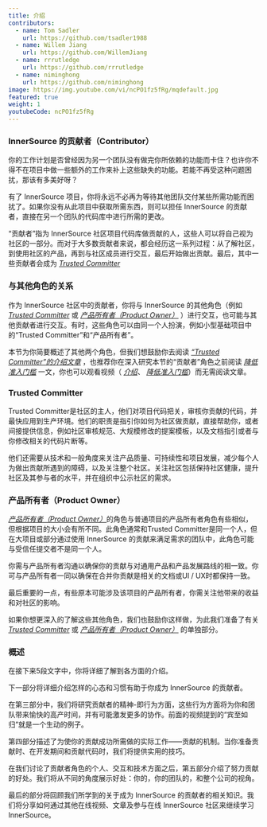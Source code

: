 ```yaml
---
title: 介绍
contributors:
  - name: Tom Sadler
    url: https://github.com/tsadler1988
  - name: Willem Jiang
    url: https://github.com/WillemJiang
  - name: rrrutledge
    url: https://github.com/rrrutledge
  - name: niminghong
    url: https://github.com/niminghong
image: https://img.youtube.com/vi/ncPO1fz5fRg/mqdefault.jpg
featured: true
weight: 1
youtubeCode: ncPO1fz5fRg
---
```

<div class="sect2">
<h3 id="_innersource_的贡献者contributor">InnerSource 的贡献者（Contributor）</h3>
<div class="paragraph">
<p>你的工作计划是否曾经因为另一个团队没有做完你所依赖的功能而卡住？也许你不得不在项目中做一些额外的工作来补上这些缺失的功能。若能不再受这种问题困扰，那该有多美好呀？</p>
</div>
<div class="paragraph">
<p>有了 InnerSource 项目，你将永远不必再为等待其他团队交付某些所需功能而困扰了。如果你没有从此项目中获取所需东西，则可以担任 InnerSource 的贡献者，直接在另一个团队的代码库中进行所需的更改。</p>
</div>
<div class="paragraph">
<p>“贡献者”指为 InnerSource 社区项目代码库做贡献的人，这些人可以将自己视为社区的一部分。而对于大多数贡献者来说，都会经历这一系列过程：从了解社区，到使用社区的产品，再到与社区成员进行交互，最后开始做出贡献。最后，其中一些贡献者会成为 <a href="https://innersourcecommons.org/resources/learningpath/trusted-committer/zh/index"><em>Trusted Committer</em></a></p>
</div>
</div>
<div class="sect2">
<h3 id="_与其他角色的关系">与其他角色的关系</h3>
<div class="paragraph">
<p>作为 InnerSource 社区中的贡献者，你将与 InnerSource 的其他角色（例如 <a href="https://innersourcecommons.org/resources/learningpath/trusted-committer/zh/index"><em>Trusted Committer</em></a> 或 <a href="https://innersourcecommons.org/learn/learning-path/product-owner/01"><em>产品所有者（Product Owner）</em></a> ）进行交互，也可能与其他贡献者进行交互。有时，这些角色可以由同一个人扮演，例如小型基础项目中的“Trusted Committer”和“产品所有者”。</p>
</div>
<div class="paragraph">
<p>本节为你简要概述了其他两个角色，但我们想鼓励你去阅读 <a href="https://innersourcecommons.org/resources/learningpath/trusted-committer/zh/index"><em>“Trusted Committer”的介绍文章</em></a> ，也推荐你在深入研究本节的“贡献者”角色之前阅读 <a href="https://innersourcecommons.org/resources/learningpath/trusted-committer/zh/05/"><em>降低准入门槛</em></a> 一文，你也可以观看视频（ <a href="https://innersourcecommons.org/resources/learningpath/trusted-committer/zh/index"><em>介绍</em></a>、 <a href="https://innersourcecommons.org/resources/learningpath/trusted-committer/zh/05/"><em>降低准入门槛</em></a>）而无需阅读文章。</p>
</div>
</div>
<div class="sect2">
<h3 id="_trusted_committer">Trusted Committer</h3>
<div class="paragraph">
<p>Trusted Committer是社区的主人，他们对项目代码把关，审核你贡献的代码，并最快应用到生产环境。他们的职责是指引你如何为社区做贡献，直接帮助你，或者间接提供信息，例如社区审核规范、大规模修改的提案模板，以及文档指引或者与你修改相关的代码片断等。</p>
</div>
<div class="paragraph">
<p>他们还需要从技术和一般角度来关注产品质量、可持续性和项目发展，减少每个人为做出贡献所遇到的障碍，以及关注整个社区。关注社区包括保持社区健康，提升社区及其参与者的水平，并在组织中公示社区的需求。</p>
</div>
</div>
<div class="sect2">
<h3 id="_产品所有者product_owner">产品所有者（Product Owner）</h3>
<div class="paragraph">
<p><a href="https://innersourcecommons.org/learn/learning-path/product-owner/01"><em>产品所有者（Product Owner）</em></a>的角色与普通项目的产品所有者角色有些相似，但根据项目的大小会有所不同。此角色通常和Trusted Committer是同一个人，但在大项目或部分通过使用 InnerSource 的贡献来满足需求的团队中，此角色可能与受信任提交者不是同一个人。</p>
</div>
<div class="paragraph">
<p>你需与产品所有者沟通以确保你的贡献与对通用产品和产品发展路线的相一致。你可与产品所有者一同以确保在合并你贡献是相关的文档或UI / UX时都保持一致。</p>
</div>
<div class="paragraph">
<p>最后重要的一点，有些原本可能涉及该项目的产品所有者，你需关注他带来的收益和对社区的影响。</p>
</div>
<div class="paragraph">
<p>如果你想更深入的了解这些其他角色，我们也鼓励你这样做，为此我们准备了有关 <a href="https://innersourcecommons.org/resources/learningpath/trusted-committer/zh/index"><em>Trusted Committer</em></a>
或 <a href="https://innersourcecommons.org/learn/learning-path/product-owner/01"><em>产品所有者（Product Owner）</em></a> 的单独部分。</p>
</div>
</div>
<div class="sect2">
<h3 id="_概述">概述</h3>
<div class="paragraph">
<p>在接下来5段文字中，你将详细了解到各方面的介绍。</p>
</div>
<div class="paragraph">
<p>下一部分将详细介绍怎样的心态和习惯有助于你成为 InnerSource 的贡献者。</p>
</div>
<div class="paragraph">
<p>在第三部分中，我们将研究贡献者的精神-即行为方面，这些行为方面将为你和团队带来愉快的高产时间，并有可能激发更多的协作。前面的视频提到的“宾至如归”就是一个生动的例子。</p>
</div>
<div class="paragraph">
<p>第四部分描述了为使你的贡献成功所需做的实际工作——贡献的机制。当你准备贡献时、在开发期间和贡献代码时，我们将提供实用的技巧。</p>
</div>
<div class="paragraph">
<p>在我们讨论了贡献者角色的个人、交互和技术方面之后，第五部分介绍了努力贡献的好处。我们将从不同的角度展示好处：你的，你的团队的，和整个公司的视角。</p>
</div>
<div class="paragraph">
<p>最后的部分将回顾我们所学到的关于成为 InnerSource 的贡献者的相关知识。我们将分享如何通过其他在线视频、文章及参与在线 InnerSource 社区来继续学习InnerSource。</p>
</div>
</div>
<!--- This file autogenerated from https://github.com/InnerSourceCommons/InnerSourceLearningPath/blob/master/scripts -->